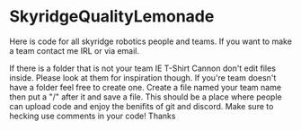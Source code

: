# SkyridgeQualityLemonade
Here is code for all skyridge robotics people and teams. If you want to make a team contact me IRL or via email.

If there is a folder that is not your team IE T-Shirt Cannon don't edit files inside. Please look at them for inspiration though. If you're team doesn't have a folder feel free to create one. Create a file named your team name then put a "/" after it and save a file. This should be a place where people can upload code and enjoy the benifits of git and discord. Make sure to hecking use comments in your code! Thanks 
